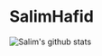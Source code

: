 # SalimHafid


![Salim's github stats](https://github-readme-stats.vercel.app/api?username=SalimHFX)
